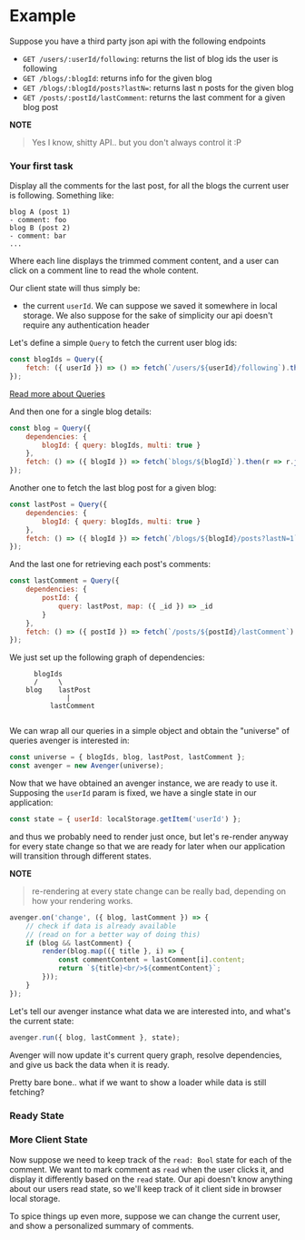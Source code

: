 # Example

Suppose you have a third party json api with the following endpoints
- `GET /users/:userId/following`: returns the list of blog ids the user is following
- `GET /blogs/:blogId`: returns info for the given blog
- `GET /blogs/:blogId/posts?lastN=`: returns last n posts for the given blog
- `GET /posts/:postId/lastComment`: returns the last comment for a given blog post

**NOTE**
> Yes I know, shitty API.. but you don't always control it :P

### Your first task

Display all the comments for the last post, for all the blogs the current user is following. Something like:

```
blog A (post 1)
- comment: foo
blog B (post 2)
- comment: bar
...
```
Where each line displays the trimmed comment content, and a user can click on a comment line to read the whole content.

Our client state will thus simply be:
- the current `userId`. We can suppose we saved it somewhere in local storage. We also suppose for the sake of simplicity our api doesn't require any authentication header

Let's define a simple `Query` to fetch the current user blog ids:

```js
const blogIds = Query({
    fetch: ({ userId }) => () => fetch(`/users/${userId}/following`).then(r => r.json())
});
```
[Read more about Queries](../core/Queries.html)

And then one for a single blog details:

```js
const blog = Query({
    dependencies: {
        blogId: { query: blogIds, multi: true }
    },
    fetch: () => ({ blogId }) => fetch(`blogs/${blogId}`).then(r => r.json())
});
```

Another one to fetch the last blog post for a given blog:

```js
const lastPost = Query({
    dependencies: {
        blogId: { query: blogIds, multi: true }
    },
    fetch: () => ({ blogId }) => fetch(`/blogs/${blogId}/posts?lastN=1`).then(r => r.json()[0])
});
```

And the last one for retrieving each post's comments:

```js
const lastComment = Query({
    dependencies: {
        postId: {
            query: lastPost, map: ({ _id }) => _id
        }
    },
    fetch: () => ({ postId }) => fetch(`/posts/${postId}/lastComment`).then(r => r.json())
});
```

We just set up the following graph of dependencies:

```
      blogIds
      /     \
    blog    lastPost
              |
          lastComment
   
```

We can wrap all our queries in a simple object and obtain the "universe" of queries avenger is interested in:

```js
const universe = { blogIds, blog, lastPost, lastComment };
const avenger = new Avenger(universe);
```

Now that we have obtained an avenger instance, we are ready to use it. Supposing the `userId` param is fixed, we have a single state in our application:

```js
const state = { userId: localStorage.getItem('userId') };
```

and thus we probably need to render just once, but let's re-render anyway for every state change so that we are ready for later when our application will transition through different states.

**NOTE**
> re-rendering at every state change can be really bad, depending on how your rendering works.

```js
avenger.on('change', ({ blog, lastComment }) => {
    // check if data is already available
    // (read on for a better way of doing this)
    if (blog && lastComment) {
        render(blog.map(({ title }, i) => {
            const commentContent = lastComment[i].content;
            return `${title}<br/>${commentContent}`;
        }));
    }
});
```

Let's tell our avenger instance what data we are interested into, and what's the current state:

```js
avenger.run({ blog, lastComment }, state);
```

Avenger will now update it's current query graph, resolve dependencies, and give us back the data when it is ready.

Pretty bare bone.. what if we want to show a loader while data is still fetching?

### Ready State

### More Client State

Now suppose we need to keep track of the `read: Bool` state for each of the comment. We want to mark comment as `read` when the user clicks it, and display it differently based on the `read` state. Our api doesn't know anything about our users read state, so we'll keep track of it client side in browser local storage.

To spice things up even more, suppose we can change the current user, and show a personalized summary of comments.